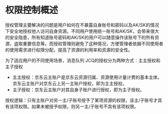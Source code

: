 # 权限控制概述

授权管理主要解决的问题是用户如何在不暴露自身账号和密码以及AK/SK的情况下安全地授权他人访问自身资源。不同用户使用统一账号和AK/SK，会带来很大的安全隐患，所有知道账号密码和AK/SK的用户可以随意操作该账号下的所有资源，盗取重要信息等。而授权管理则避免了这种情况，方便管理者依据不同使用者的使用需求进行权限分配，提高了资源的利用率和资源的安全性。

为了适应用户的不同使用场景，消息队列 JCQ的授权分为两种方式：主主授权和主子授权

- 主主授权：京东云主账户是京东云资源归属、资源使用计量计费的基本主体。京东云主账户对京东云上另一主账户授权，即为主主授权。
- 主子授权：京东云主账户对其自身子账户进行授权，即为主子授权。

授权逻辑：只有主账户对另一主/子账号授予了某项资源的权限，该主/子账号才具有该项权限。如果未被授予权限，则另一主/子账号不具有该项权限。
